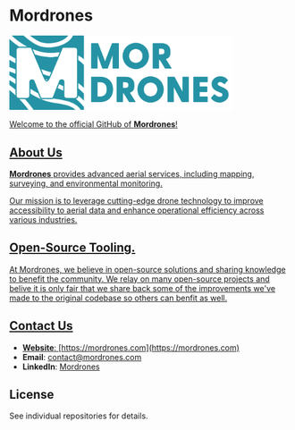 # Mordrones
<a href="https://mordrones.com"><img src="../logo.webp" alt="Mordrones Logo" width="400"/>

Welcome to the official GitHub of **Mordrones**!

## About Us

**Mordrones** provides advanced aerial services, including mapping, surveying, and environmental monitoring.

Our mission is to leverage cutting-edge drone technology to improve accessibility to aerial data and enhance operational efficiency across various industries.

## Open-Source Tooling.
At Mordrones, we believe in open-source solutions and sharing knowledge to benefit the community.
We relay on many open-source projects and belive it is only fair that we share back some of the improvements we've made to the original codebase so others can benfit as well.

## Contact Us

- **Website**: [https://mordrones.com](https://mordrones.com)
- **Email**: [contact@mordrones.com](mailto:contact@mordrones.com)
- **LinkedIn**: [Mordrones](https://www.linkedin.com/company/mordrones)

## License

See individual repositories for details.
